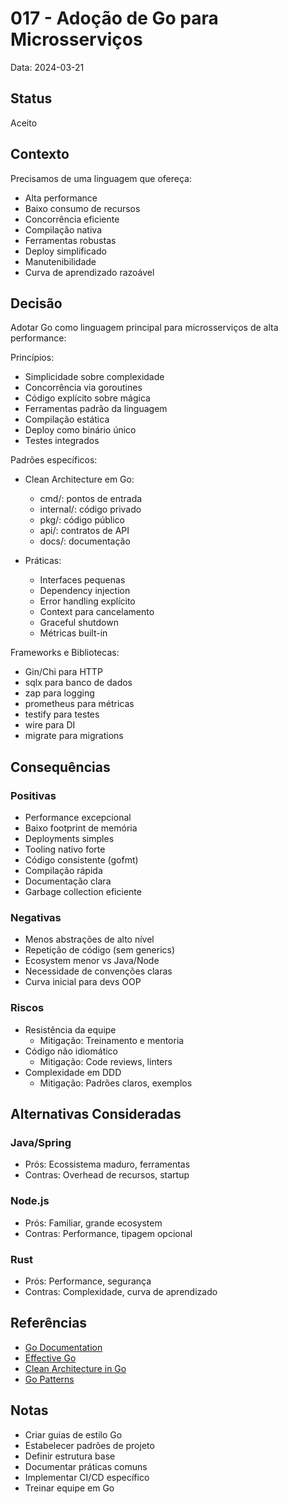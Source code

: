 # 017 - Adoção de Go para Microsserviços

Data: 2024-03-21

## Status

Aceito

## Contexto

Precisamos de uma linguagem que ofereça:
- Alta performance
- Baixo consumo de recursos
- Concorrência eficiente
- Compilação nativa
- Ferramentas robustas
- Deploy simplificado
- Manutenibilidade
- Curva de aprendizado razoável

## Decisão

Adotar Go como linguagem principal para microsserviços de alta performance:

Princípios:
- Simplicidade sobre complexidade
- Concorrência via goroutines
- Código explícito sobre mágica
- Ferramentas padrão da linguagem
- Compilação estática
- Deploy como binário único
- Testes integrados

Padrões específicos:
- Clean Architecture em Go:
  - cmd/: pontos de entrada
  - internal/: código privado
  - pkg/: código público
  - api/: contratos de API
  - docs/: documentação

- Práticas:
  - Interfaces pequenas
  - Dependency injection
  - Error handling explícito
  - Context para cancelamento
  - Graceful shutdown
  - Métricas built-in

Frameworks e Bibliotecas:
- Gin/Chi para HTTP
- sqlx para banco de dados
- zap para logging
- prometheus para métricas
- testify para testes
- wire para DI
- migrate para migrations

## Consequências

### Positivas

- Performance excepcional
- Baixo footprint de memória
- Deployments simples
- Tooling nativo forte
- Código consistente (gofmt)
- Compilação rápida
- Documentação clara
- Garbage collection eficiente

### Negativas

- Menos abstrações de alto nível
- Repetição de código (sem generics)
- Ecosystem menor vs Java/Node
- Necessidade de convenções claras
- Curva inicial para devs OOP

### Riscos

- Resistência da equipe
  - Mitigação: Treinamento e mentoria
- Código não idiomático
  - Mitigação: Code reviews, linters
- Complexidade em DDD
  - Mitigação: Padrões claros, exemplos

## Alternativas Consideradas

### Java/Spring
- Prós: Ecossistema maduro, ferramentas
- Contras: Overhead de recursos, startup

### Node.js
- Prós: Familiar, grande ecosystem
- Contras: Performance, tipagem opcional

### Rust
- Prós: Performance, segurança
- Contras: Complexidade, curva de aprendizado

## Referências

- [Go Documentation](https://golang.org/doc/)
- [Effective Go](https://golang.org/doc/effective_go)
- [Clean Architecture in Go](https://www.youtube.com/watch?v=MzTcsI6tn-0)
- [Go Patterns](https://github.com/tmrts/go-patterns)

## Notas

- Criar guias de estilo Go
- Estabelecer padrões de projeto
- Definir estrutura base
- Documentar práticas comuns
- Implementar CI/CD específico
- Treinar equipe em Go 
